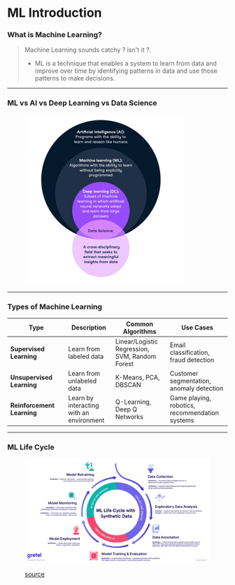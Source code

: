 # ML Introduction

### What is Machine Learning?

> Machine Learning sounds catchy ? isn't it ?.&#x20;
>
> * ML is a technique that enables a system to learn from data and improve over time by identifying patterns in data and use those patterns to make decisions.&#x20;

***

### ML vs AI vs Deep Learning vs Data Science&#x20;

<figure><img src="../../.gitbook/assets/image (1) (1).png" alt="" width="365"><figcaption></figcaption></figure>

***

### Types of Machine Learning

<table><thead><tr><th width="118.3193359375">Type</th><th>Description</th><th>Common Algorithms</th><th>Use Cases</th></tr></thead><tbody><tr><td><strong>Supervised Learning</strong></td><td>Learn from labeled data</td><td>Linear/Logistic Regression, SVM, Random Forest</td><td>Email classification, fraud detection</td></tr><tr><td><strong>Unsupervised Learning</strong></td><td>Learn from unlabeled data</td><td>K-Means, PCA, DBSCAN</td><td>Customer segmentation, anomaly detection</td></tr><tr><td><strong>Reinforcement Learning</strong></td><td>Learn by interacting with an environment</td><td>Q-Learning, Deep Q Networks</td><td>Game playing, robotics, recommendation systems</td></tr></tbody></table>

***

### ML Life Cycle

<figure><img src="../../.gitbook/assets/image (2) (1).png" alt=""><figcaption><p><a href="https://gretel.ai/blog/synthetic-data-and-the-data-centric-machine-learning-life-cycle">source</a></p></figcaption></figure>

